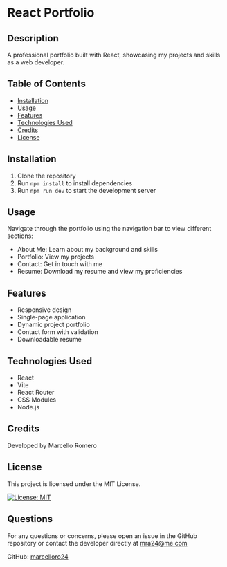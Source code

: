 # React Portfolio

## Description
A professional portfolio built with React, showcasing my projects and skills as a web developer.

## Table of Contents
- [Installation](#installation)
- [Usage](#usage)
- [Features](#features)
- [Technologies Used](#technologies-used)
- [Credits](#credits)
- [License](#license)

## Installation
1. Clone the repository
2. Run `npm install` to install dependencies
3. Run `npm run dev` to start the development server

## Usage
Navigate through the portfolio using the navigation bar to view different sections:
- About Me: Learn about my background and skills
- Portfolio: View my projects
- Contact: Get in touch with me
- Resume: Download my resume and view my proficiencies

## Features
- Responsive design
- Single-page application
- Dynamic project portfolio
- Contact form with validation
- Downloadable resume

## Technologies Used
- React
- Vite
- React Router
- CSS Modules
- Node.js

## Credits
Developed by Marcello Romero

## License
This project is licensed under the MIT License.

[![License: MIT](https://img.shields.io/badge/License-MIT-yellow.svg)](https://opensource.org/licenses/MIT)

## Questions
For any questions or concerns, please open an issue in the GitHub repository or contact the developer directly at mra24@me.com

GitHub: [marcelloro24](https://github.com/marcelloro24)
